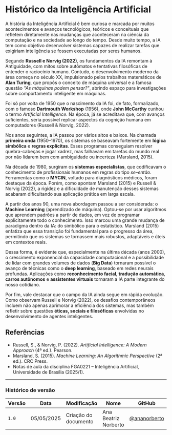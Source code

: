 # Histórico da Inteligência Artificial

A história da Inteligência Artificial é bem curiosa e marcada por muitos acontecimentos e avanços tecnológicos, teóricos e conceituais que refletem diretamente nas mudanças que aconteceram na ciência da computação e na sociedade ao longo do tempo. Desde muito tempo, a IA tem como objetivo desenvolver sistemas capazes de realizar tarefas que exigiriam inteligência se fossem executadas por seres humanos.

Segundo **Russell e Norvig (2022)**, os fundamentos da IA remontam à Antiguidade, com mitos sobre autômatos e tentativas filosóficas de entender o raciocínio humano. Contudo, o desenvolvimento moderno da área começa no século XX, impulsionado pelos trabalhos matemáticos de **Alan Turing**, que propôs o conceito de máquina universal e a famosa questão *"As máquinas podem pensar?"*, abrindo espaço para investigações sobre comportamento inteligente em máquinas.

Foi só por volta de 1950 que o nascimento da IA foi, de fato, formalizado, com o famoso **Dartmouth Workshop** (1956), onde **John McCarthy** cunhou o termo *Artificial Intelligence*. Na época, já se acreditava que, com avanços suficientes, seria possível replicar aspectos da cognição humana em computadores (Russell & Norvig, 2022).

Nos anos seguintes, a IA passou por vários altos e baixos. Na chamada **primeira onda** (1950–1970), os sistemas se baseavam fortemente em **lógica simbólica** e **regras explícitas**. Esses programas conseguiam resolver quebra-cabeças e jogar xadrez, mas falhavam em tarefas do mundo real por não lidarem bem com ambiguidade ou incerteza (Marsland, 2015).

Na década de 1980, surgiram os **sistemas especialistas**, que codificavam o conhecimento de profissionais humanos em regras do tipo *se–então*. Ferramentas como o **MYCIN**, voltado para diagnósticos médicos, foram destaque da época. Porém, como apontam Marsland (2015) e Russell & Norvig (2022), a rigidez e a dificuldade de manutenção desses sistemas acabaram dificultando sua aplicação prática em larga escala.

A partir dos anos 90, uma nova abordagem passou a ser considerada: o **Machine Learning** (aprendizado de máquina). Optou-se por usar algoritmos que aprendem padrões a partir de dados, em vez de programar explicitamente todo o conhecimento. Isso marcou uma grande mudança de paradigma dentro da IA: do simbólico para o estatístico. Marsland (2015) enfatiza que essa transição foi fundamental para o progresso da área, permitindo que os sistemas se tornassem mais robustos, adaptáveis e úteis em contextos reais.

Dessa forma, é evidente que, especialmente na última década (anos 2000), o crescimento exponencial da capacidade computacional e a possibilidade de lidar com grandes volumes de dados (**Big Data**) tornaram possível o avanço de técnicas como o **deep learning**, baseado em redes neurais profundas. Aplicações como **reconhecimento facial**, **tradução automática**, **carros autônomos** e **assistentes virtuais** tornaram a IA parte integrante do nosso cotidiano.

Por fim, vale destacar que o campo da IA ainda segue em rápida evolução. Como observam Russell e Norvig (2022), os desafios contemporâneos incluem não apenas aprimorar a eficiência dos sistemas, mas também refletir sobre questões **éticas, sociais e filosóficas** envolvidas no desenvolvimento de agentes inteligentes.


## Referências

- Russell, S., & Norvig, P. (2022). *Artificial Intelligence: A Modern Approach* (4ª ed.). Pearson.  
- Marsland, S. (2015). *Machine Learning: An Algorithmic Perspective* (2ª ed.). CRC Press.  
- Notas de aula da disciplina FGA0221 – Inteligência Artificial, Universidade de Brasília (2025/1).

---

### Histórico de versão

| Versão | Data       | Modificação         | Nome                 | GitHub                                      |
|--------|------------|---------------------|----------------------|---------------------------------------------|
| `1.0`  | 05/05/2025 | Criação do documento | Ana Beatriz Norberto | [@ananorberto](https://github.com/ananorberto) |

